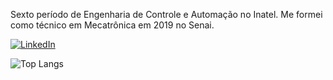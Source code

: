 Sexto período de Engenharia de Controle e Automação no Inatel.
Me formei como técnico em Mecatrônica em 2019 no Senai.

[![LinkedIn](https://img.shields.io/badge/LinkedIn-0077B5?style=for-the-badge&logo=linkedin&logoColor=white)](https://www.linkedin.com/in/silvio-oliveira-87155a203/)

![Top Langs](https://github-readme-stats.vercel.app/api/top-langs/?username=Silvio347&hide_progress=true) 
